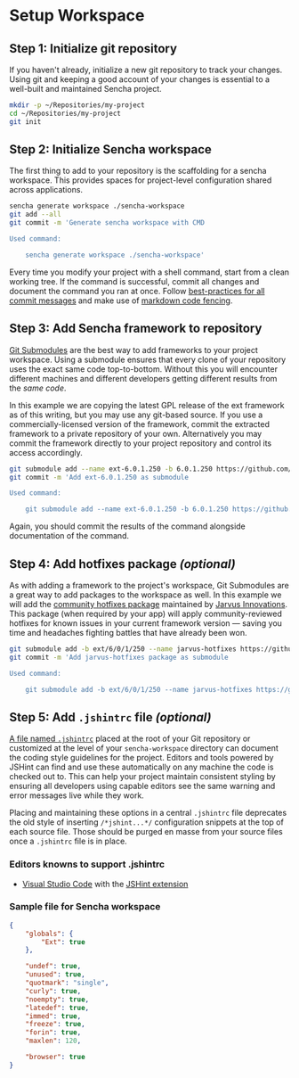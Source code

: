 # Setup Workspace

## Step 1: Initialize git repository

If you haven't already, initialize a new git repository to track your changes. Using git and keeping a good account of your changes is essential to a well-built and maintained Sencha project.

```bash
mkdir -p ~/Repositories/my-project
cd ~/Repositories/my-project
git init
```

## Step 2: Initialize Sencha workspace

The first thing to add to your repository is the scaffolding for a sencha workspace. This provides spaces for project-level configuration shared across applications.

```bash
sencha generate workspace ./sencha-workspace
git add --all
git commit -m 'Generate sencha workspace with CMD

Used command:

    sencha generate workspace ./sencha-workspace'
```

Every time you modify your project with a shell command, start from a clean working tree. If the command is successful, commit all changes and document the command you ran at once. Follow [best-practices for all commit messages](http://chris.beams.io/posts/git-commit/) and make use of [markdown code fencing](https://guides.github.com/features/mastering-markdown/#example-code).

## Step 3: Add Sencha framework to repository

[Git Submodules](https://git-scm.com/book/en/v2/Git-Tools-Submodules) are the best way to add frameworks to your project workspace. Using a submodule ensures that every clone of your repository uses the exact same code top-to-bottom. Without this you will encounter different machines and different developers getting different results from the *same code*.

In this example we are copying the latest GPL release of the ext framework as of this writing, but you may use any git-based source. If you use a commercially-licensed version of the framework, commit the extracted framework to a private repository of your own. Alternatively you may commit the framework directly to your project repository and control its access accordingly.

```bash
git submodule add --name ext-6.0.1.250 -b 6.0.1.250 https://github.com/JarvusInnovations/extjs.git ./sencha-workspace/ext-6.0.1.250
git commit -m 'Add ext-6.0.1.250 as submodule

Used command:

    git submodule add --name ext-6.0.1.250 -b 6.0.1.250 https://github.com/JarvusInnovations/extjs.git ./sencha-workspace/ext-6.0.1.250'
```

Again, you should commit the results of the command alongside documentation of the command.

## Step 4: Add hotfixes package *(optional)*

As with adding a framework to the project's workspace, Git Submodules are a great way to add packages to the workspace as well. In this example we will add the [community hotfixes package](https://github.com/JarvusInnovations/sencha-hotfixes) maintained by [Jarvus Innovations](http://jarv.us). This package (when required by your app) will apply community-reviewed hotfixes for known issues in your current framework version — saving you time and headaches fighting battles that have already been won.

```bash
git submodule add -b ext/6/0/1/250 --name jarvus-hotfixes https://github.com/JarvusInnovations/sencha-hotfixes.git ./sencha-workspace/packages/jarvus-hotfixes
git commit -m 'Add jarvus-hotfixes package as submodule

Used command:

    git submodule add -b ext/6/0/1/250 --name jarvus-hotfixes https://github.com/JarvusInnovations/sencha-hotfixes.git ./sencha-workspace/packages/jarvus-hotfixes'
```

## Step 5: Add `.jshintrc` file *(optional)*

[A file named `.jshintrc`](https://github.com/jshint/jshint/blob/master/examples/.jshintrc) placed at the root of your Git repository or customized at the level of your `sencha-workspace` directory can document the coding style guidelines for the project. Editors and tools powered by JSHint can find and use these automatically on any machine the code is checked out to. This can help your project maintain consistent styling by ensuring all developers using capable editors see the same warning and error messages live while they work.

Placing and maintaining these options in a central `.jshintrc` file deprecates the old style of inserting `/*jshint...*/` configuration snippets at the top of each source file. Those should be purged en masse from your source files once a `.jshintrc` file is in place.

### Editors knowns to support .jshintrc

- [Visual Studio Code](https://code.visualstudio.com/) with the [JSHint extension](https://marketplace.visualstudio.com/items?itemName=dbaeumer.jshint)

### Sample file for Sencha workspace

```json
{
    "globals": {
        "Ext": true
    },

    "undef": true,
    "unused": true,
    "quotmark": "single",
    "curly": true,
    "noempty": true,
    "latedef": true,
    "immed": true,
    "freeze": true,
    "forin": true,
    "maxlen": 120,

    "browser": true
}
```
